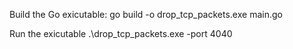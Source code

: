 Build the Go exicutable:
go build -o drop_tcp_packets.exe main.go


Run the exicutable
.\drop_tcp_packets.exe -port 4040
